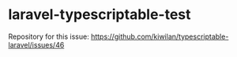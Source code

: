 # laravel-typescriptable-test

Repository for this issue: https://github.com/kiwilan/typescriptable-laravel/issues/46
